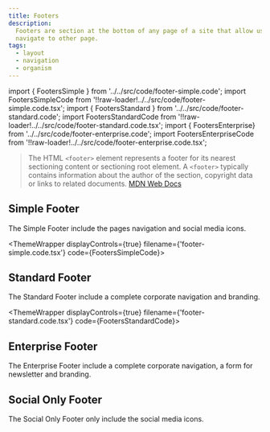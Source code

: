```yaml
---
title: Footers
description:
  Footers are section at the bottom of any page of a site that allow users to
  navigate to other page.
tags:
  - layout
  - navigation
  - organism
---
```


<!-- CODE IMPORTS -->

<!-- prettier-ignore -->
import { FootersSimple } from '../../src/code/footer-simple.code'; 
import FootersSimpleCode from '!!raw-loader!../../src/code/footer-simple.code.tsx';
import { FootersStandard } from '../../src/code/footer-standard.code'; 
import FootersStandardCode from '!!raw-loader!../../src/code/footer-standard.code.tsx';
import { FootersEnterprise} from '../../src/code/footer-enterprise.code'; 
import FootersEnterpriseCode from '!!raw-loader!../../src/code/footer-enterprise.code.tsx';

<!-- END CODE IMPORTS -->

<DocHeader props={props}/>

> The HTML `<footer>` element represents a footer for its nearest sectioning
> content or sectioning root element. A `<footer>` typically contains
> information about the author of the section, copyright data or links to
> related documents.
> [MDN Web Docs](https://developer.mozilla.org/en-US/docs/Web/HTML/Element/footer)

## Simple Footer

The Simple Footer include the pages navigation and social media icons.

<!-- prettier-ignore -->
<ThemeWrapper 
  displayControls={true} 
  filename={'footer-simple.code.tsx'} 
  code={FootersSimpleCode}>
  <FootersSimple />
</ThemeWrapper>

## Standard Footer

The Standard Footer include a complete corporate navigation and branding.

<!-- prettier-ignore -->
<ThemeWrapper 
  displayControls={true} 
  filename={'footer-standard.code.tsx'} 
  code={FootersStandardCode}> 
  <FootersStandard />
</ThemeWrapper>

## Enterprise Footer

The Enterprise Footer include a complete corporate navigation, a form for
newsletter and branding.

<ThemeWrapper>
  <FootersEnterprise />
</ThemeWrapper>

## Social Only Footer

The Social Only Footer only include the social media icons.
